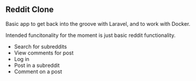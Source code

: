 ## Reddit Clone
Basic app to get back into the groove with Laravel, and to work with Docker.

Intended funcitonality for the moment is just basic reddit functionality.

- Search for subreddits
- View comments for post
- Log in
- Post in a subreddit
- Comment on a post